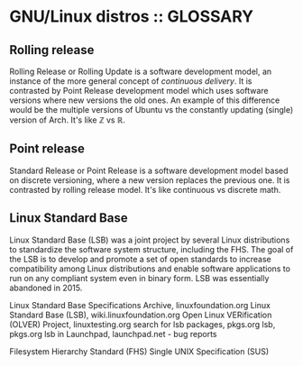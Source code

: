 # GNU/Linux distros :: GLOSSARY

## Rolling release
Rolling Release or Rolling Update is a software development model, an instance of the more general concept of *continuous delivery*. It is contrasted by Point Release development model which uses software versions where new versions the old ones. An example of this difference would be the multiple versions of Ubuntu vs the constantly updating (single) version of Arch. It's like ℤ vs ℝ.

## Point release
Standard Release or Point Release is a software development model based on discrete versioning, where a new version replaces the previous one. It is contrasted by rolling release model. It's like continuous vs discrete math.

## Linux Standard Base
Linux Standard Base (LSB) was a joint project by several Linux distributions to standardize the software system structure, including the FHS. The goal of the LSB is to develop and promote a set of open standards to increase compatibility among Linux distributions and enable software applications to run on any compliant system even in binary form. LSB was essentially abandoned in 2015.

Linux Standard Base Specifications Archive, linuxfoundation.org
Linux Standard Base (LSB), wiki.linuxfoundation.org
Open Linux VERification (OLVER) Project, linuxtesting.org
search for lsb packages, pkgs.org
lsb, pkgs.org
lsb in Launchpad, launchpad.net - bug reports

Filesystem Hierarchy Standard (FHS)
Single UNIX Specification (SUS)
